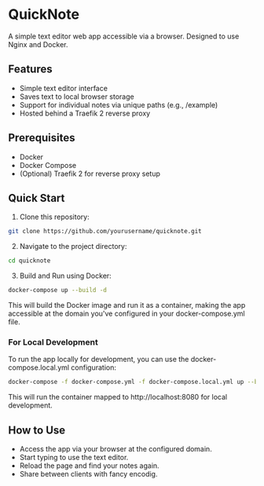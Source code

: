 # QuickNote

A simple text editor web app accessible via a browser. Designed to use Nginx and Docker.

## Features
* Simple text editor interface
* Saves text to local browser storage
* Support for individual notes via unique paths (e.g., /example)
* Hosted behind a Traefik 2 reverse proxy

## Prerequisites
* Docker
* Docker Compose
* (Optional) Traefik 2 for reverse proxy setup

## Quick Start

1. Clone this repository:
```bash
git clone https://github.com/yourusername/quicknote.git
```

2. Navigate to the project directory:
```bash
cd quicknote
```

3. Build and Run using Docker:
```bash
docker-compose up --build -d
```
This will build the Docker image and run it as a container, making the app accessible at the domain you've configured in your docker-compose.yml file.

### For Local Development
To run the app locally for development, you can use the docker-compose.local.yml configuration:

```bash
docker-compose -f docker-compose.yml -f docker-compose.local.yml up --build
```

This will run the container mapped to http://localhost:8080 for local development.

## How to Use
* Access the app via your browser at the configured domain.
* Start typing to use the text editor.
* Reload the page and find your notes again.
* Share between clients with fancy encodig.